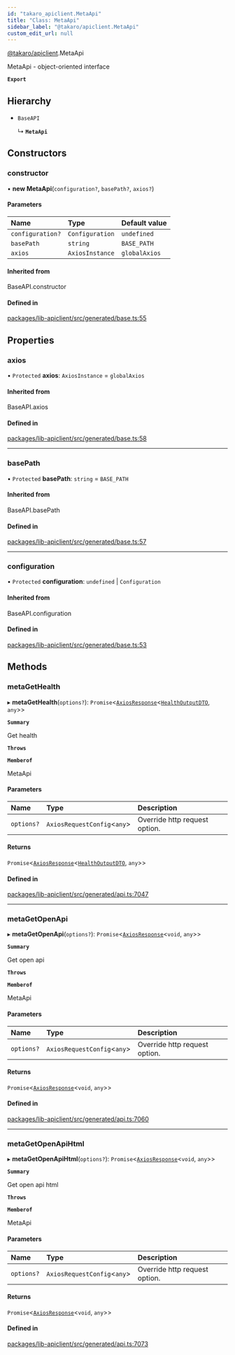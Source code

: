 ```yaml
---
id: "takaro_apiclient.MetaApi"
title: "Class: MetaApi"
sidebar_label: "@takaro/apiclient.MetaApi"
custom_edit_url: null
---
```


[@takaro/apiclient](../modules/takaro_apiclient.md).MetaApi

MetaApi - object-oriented interface

**`Export`**

## Hierarchy

- `BaseAPI`

  ↳ **`MetaApi`**

## Constructors

### constructor

• **new MetaApi**(`configuration?`, `basePath?`, `axios?`)

#### Parameters

| Name | Type | Default value |
| :------ | :------ | :------ |
| `configuration?` | `Configuration` | `undefined` |
| `basePath` | `string` | `BASE_PATH` |
| `axios` | `AxiosInstance` | `globalAxios` |

#### Inherited from

BaseAPI.constructor

#### Defined in

[packages/lib-apiclient/src/generated/base.ts:55](https://github.com/niekcandaele/Takaro/blob/91fb19b/packages/lib-apiclient/src/generated/base.ts#L55)

## Properties

### axios

• `Protected` **axios**: `AxiosInstance` = `globalAxios`

#### Inherited from

BaseAPI.axios

#### Defined in

[packages/lib-apiclient/src/generated/base.ts:58](https://github.com/niekcandaele/Takaro/blob/91fb19b/packages/lib-apiclient/src/generated/base.ts#L58)

___

### basePath

• `Protected` **basePath**: `string` = `BASE_PATH`

#### Inherited from

BaseAPI.basePath

#### Defined in

[packages/lib-apiclient/src/generated/base.ts:57](https://github.com/niekcandaele/Takaro/blob/91fb19b/packages/lib-apiclient/src/generated/base.ts#L57)

___

### configuration

• `Protected` **configuration**: `undefined` \| `Configuration`

#### Inherited from

BaseAPI.configuration

#### Defined in

[packages/lib-apiclient/src/generated/base.ts:53](https://github.com/niekcandaele/Takaro/blob/91fb19b/packages/lib-apiclient/src/generated/base.ts#L53)

## Methods

### metaGetHealth

▸ **metaGetHealth**(`options?`): `Promise`<[`AxiosResponse`](../interfaces/takaro_apiclient.AxiosResponse.md)<[`HealthOutputDTO`](../interfaces/takaro_apiclient.HealthOutputDTO.md), `any`\>\>

**`Summary`**

Get health

**`Throws`**

**`Memberof`**

MetaApi

#### Parameters

| Name | Type | Description |
| :------ | :------ | :------ |
| `options?` | `AxiosRequestConfig`<`any`\> | Override http request option. |

#### Returns

`Promise`<[`AxiosResponse`](../interfaces/takaro_apiclient.AxiosResponse.md)<[`HealthOutputDTO`](../interfaces/takaro_apiclient.HealthOutputDTO.md), `any`\>\>

#### Defined in

[packages/lib-apiclient/src/generated/api.ts:7047](https://github.com/niekcandaele/Takaro/blob/91fb19b/packages/lib-apiclient/src/generated/api.ts#L7047)

___

### metaGetOpenApi

▸ **metaGetOpenApi**(`options?`): `Promise`<[`AxiosResponse`](../interfaces/takaro_apiclient.AxiosResponse.md)<`void`, `any`\>\>

**`Summary`**

Get open api

**`Throws`**

**`Memberof`**

MetaApi

#### Parameters

| Name | Type | Description |
| :------ | :------ | :------ |
| `options?` | `AxiosRequestConfig`<`any`\> | Override http request option. |

#### Returns

`Promise`<[`AxiosResponse`](../interfaces/takaro_apiclient.AxiosResponse.md)<`void`, `any`\>\>

#### Defined in

[packages/lib-apiclient/src/generated/api.ts:7060](https://github.com/niekcandaele/Takaro/blob/91fb19b/packages/lib-apiclient/src/generated/api.ts#L7060)

___

### metaGetOpenApiHtml

▸ **metaGetOpenApiHtml**(`options?`): `Promise`<[`AxiosResponse`](../interfaces/takaro_apiclient.AxiosResponse.md)<`void`, `any`\>\>

**`Summary`**

Get open api html

**`Throws`**

**`Memberof`**

MetaApi

#### Parameters

| Name | Type | Description |
| :------ | :------ | :------ |
| `options?` | `AxiosRequestConfig`<`any`\> | Override http request option. |

#### Returns

`Promise`<[`AxiosResponse`](../interfaces/takaro_apiclient.AxiosResponse.md)<`void`, `any`\>\>

#### Defined in

[packages/lib-apiclient/src/generated/api.ts:7073](https://github.com/niekcandaele/Takaro/blob/91fb19b/packages/lib-apiclient/src/generated/api.ts#L7073)
